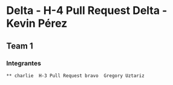 # Delta 	-	H-4 Pull Request Delta		- 	Kevin Pérez

## Team 1

### Integrantes

	** charlie 	H-3 Pull Request bravo	Gregory Uztariz
